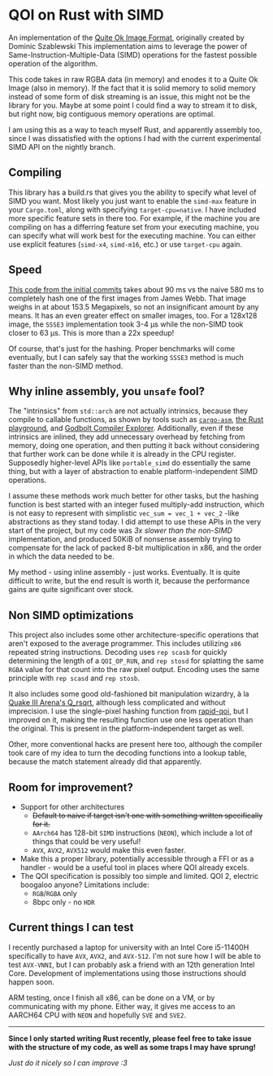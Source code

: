 # QOI on Rust with SIMD

An implementation of the [Quite Ok Image Format](https://qoiformat.org/), originally created by Dominic Szablewski
This implementation aims to leverage the power of Same-Instruction-Multiple-Data (SIMD) operations for the fastest possible operation of the algorithm. 

This code takes in raw RGBA data (in memory) and enodes it to a Quite Ok Image (also in memory). If the fact that it is solid memory to solid memory instead of some form of disk streaming is an issue, this might not be the library for you. Maybe at some point I could find a way to stream it to disk, but right now, big contiguous memory operations are optimal. 

I am using this as a way to teach myself Rust, and apparently assembly too, since I was dissatisfied with the options I had with the current experimental SIMD API on the nightly branch.

## Compiling

This library has a build.rs that gives you the ability to specify what level of SIMD you want. Most likely you just want to enable the `simd-max` feature in your `Cargo.toml`, along with specifying `target-cpu=native`. I have included more specific feature sets in there too. For example, if the machine you are compiling on has a differring feature set from your executing machine, you can specify what will work best for the executing machine. You can either use explicit features (`simd-x4`, `simd-m16`, etc.) or use `target-cpu` again.

## Speed

[This code from the initial commits](https://github.com/AstroFloof/qoi-rust-simd/blob/98f0fde8d2568d46a5c6a86ae144d1b07206b789/src/qoi.rs#L82-L177)
takes about 90 ms vs the naive 580 ms to completely hash one of the first images from James Webb. 
That image weighs in at about 153.5 Megapixels, so not an insignificant amount by any means. 
It has an even greater effect on smaller images, too. 
For a 128x128 image, the `SSSE3` implementation took 3-4 µs while the non-SIMD took closer to 63 µs. 
This is more than a 22x speedup! 

Of course, that's just for the hashing. Proper benchmarks will come eventually, but I can safely say that the working `SSSE3` method is much faster than the non-SIMD method.

## Why inline assembly, you `unsafe` fool?

The "intrinsics" from `std::arch` are not actually intrinsics, because they compile to callable functions, as shown by tools such as [`cargo-asm`](https://github.com/gnzlbg/cargo-asm), [the Rust playground](https://play.rust-lang.org), and [Godbolt Compiler Explorer](https://rust.godbolt.org/). Additionally, even if these intrinsics are inlined, they add unnecessary overhead by fetching from memory, doing one operation, and then putting it back without considering that further work can be done while it is already in the CPU register. 
Supposedly higher-level APIs like `portable_simd` do essentially the same thing, but with a layer of abstraction to enable platform-independent SIMD operations. 

I assume these methods work much better for other tasks, but the hashing function is best started with an integer fused multiply-add instruction, which is not easy to represent with simplistic `vec_sum = vec_1 + vec_2` -like abstractions as they stand today.
I did attempt to use these APIs in the very start of the project, but my code was *3x slower than the non-SIMD* implementation, and produced 50KiB of nonsense assembly trying to compensate for the lack of packed 8-bit multiplication in x86, and the order in which the data needed to be. 

My method - using inline assembly - just works. Eventually. It is quite difficult to write, but the end result is worth it, because the performance gains are quite significant over stock.

## Non SIMD optimizations

This project also includes some other architecture-specific operations that aren't exposed to the average programmer. 
This includes utilizing `x86` repeated string instructions. Decoding uses `rep scasb` for quickly determining the length of a `QOI_OP_RUN`, and `rep stosd` for splatting the same `RGBA` value for that count into the raw pixel output. Encoding uses the same principle with `rep scasd` and `rep stosb`.

It also includes some good old-fashioned bit manipulation wizardry, à la [Quake III Arena's Q_rsqrt](https://en.wikipedia.org/wiki/Fast_inverse_square_root#Overview_of_the_code), although less complicated and without imprecision. I use the single-pixel hashing function from [rapid-qoi](https://github.com/zakarumych/rapid-qoi), but I improved on it, making the resulting function use one less operation than the original. This is present in the platform-independent target as well.

Other, more conventional hacks are present here too, although the compiler took care of my idea to turn the decoding functions into a lookup table, because the match statement already did that apparently.

## Room for improvement?

- Support for other architectures
  - ~~Default to naive if target isn't one with something written specifically for it.~~
  - `AArch64` has 128-bit `SIMD` instructions (`NEON`), which include a lot of things that could be very useful!
  - `AVX`, `AVX2`, `AVX512` would make this even faster.
- Make this a proper library, potentially accessible through a FFI or as a handler - would be a useful tool in places where QOI already excels.
- The QOI specification is possibly too simple and limited. QOI 2, electric boogaloo anyone? Limitations include:
  - `RGB`/`RGBA` only
  - 8bpc only - no `HDR`

## Current things I can test
I recently purchased a laptop for university with an Intel Core i5-11400H specifically to have `AVX`, `AVX2`, and `AVX-512`. I'm not sure how I will be able to test `AVX-VNNI`, but I can probably ask a friend with an 12th generation Intel Core.
Development of implementations using those instructions should happen soon.

ARM testing, once I finish all x86, can be done on a VM, or by communicating with my phone. Either way, it gives me access to an AARCH64 CPU with `NEON` and hopefully `SVE` and `SVE2`.
  
------------------------

**Since I only started writing Rust recently, please feel free to take issue with the structure of my code, as well as some traps I may have sprung!**

*Just do it nicely so I can improve :3*
  

